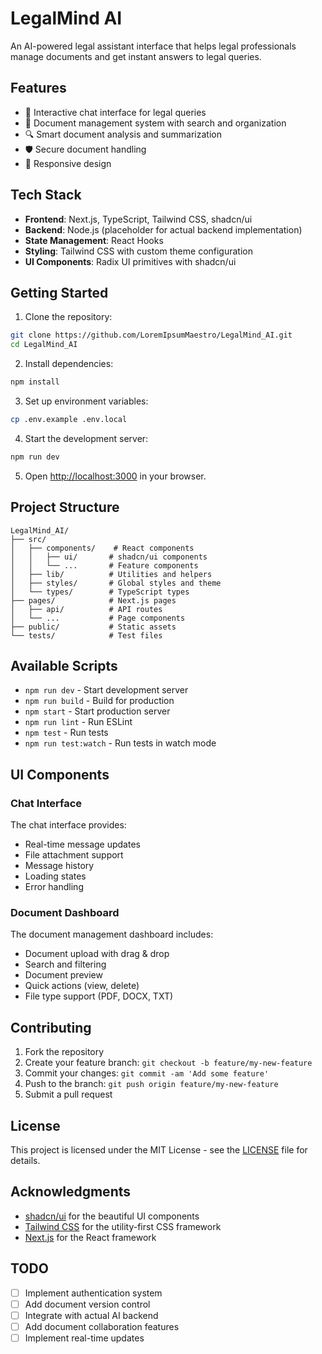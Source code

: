 # LegalMind AI

An AI-powered legal assistant interface that helps legal professionals manage documents and get instant answers to legal queries.

## Features

- 💬 Interactive chat interface for legal queries
- 📄 Document management system with search and organization
- 🔍 Smart document analysis and summarization
- 🛡️ Secure document handling
- 📱 Responsive design

## Tech Stack

- **Frontend**: Next.js, TypeScript, Tailwind CSS, shadcn/ui
- **Backend**: Node.js (placeholder for actual backend implementation)
- **State Management**: React Hooks
- **Styling**: Tailwind CSS with custom theme configuration
- **UI Components**: Radix UI primitives with shadcn/ui

## Getting Started

1. Clone the repository:
```bash
git clone https://github.com/LoremIpsumMaestro/LegalMind_AI.git
cd LegalMind_AI
```

2. Install dependencies:
```bash
npm install
```

3. Set up environment variables:
```bash
cp .env.example .env.local
```

4. Start the development server:
```bash
npm run dev
```

5. Open [http://localhost:3000](http://localhost:3000) in your browser.

## Project Structure

```
LegalMind_AI/
├── src/
│   ├── components/    # React components
│   │   ├── ui/       # shadcn/ui components
│   │   └── ...       # Feature components
│   ├── lib/          # Utilities and helpers
│   ├── styles/       # Global styles and theme
│   └── types/        # TypeScript types
├── pages/            # Next.js pages
│   ├── api/          # API routes
│   └── ...           # Page components
├── public/           # Static assets
└── tests/            # Test files
```

## Available Scripts

- `npm run dev` - Start development server
- `npm run build` - Build for production
- `npm start` - Start production server
- `npm run lint` - Run ESLint
- `npm test` - Run tests
- `npm run test:watch` - Run tests in watch mode

## UI Components

### Chat Interface
The chat interface provides:
- Real-time message updates
- File attachment support
- Message history
- Loading states
- Error handling

### Document Dashboard
The document management dashboard includes:
- Document upload with drag & drop
- Search and filtering
- Document preview
- Quick actions (view, delete)
- File type support (PDF, DOCX, TXT)

## Contributing

1. Fork the repository
2. Create your feature branch: `git checkout -b feature/my-new-feature`
3. Commit your changes: `git commit -am 'Add some feature'`
4. Push to the branch: `git push origin feature/my-new-feature`
5. Submit a pull request

## License

This project is licensed under the MIT License - see the [LICENSE](LICENSE) file for details.

## Acknowledgments

- [shadcn/ui](https://ui.shadcn.com/) for the beautiful UI components
- [Tailwind CSS](https://tailwindcss.com/) for the utility-first CSS framework
- [Next.js](https://nextjs.org/) for the React framework

## TODO

- [ ] Implement authentication system
- [ ] Add document version control
- [ ] Integrate with actual AI backend
- [ ] Add document collaboration features
- [ ] Implement real-time updates